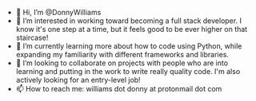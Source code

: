 - 👋 Hi, I’m @DonnyWilliams
- 👀 I’m interested in working toward becoming a full stack developer. I know it's one step at a time, but it feels good to be ever higher on that staircase!
- 🌱 I’m currently learning more about how to code using Python, while expanding my familiarity with different frameworks and libraries.
- 💞️ I’m looking to collaborate on projects with people who are into learning and putting in the work to write really quality code. I'm also actively looking for an entry-level job! 
- 📫 How to reach me: williams dot donny at protonmail dot com
